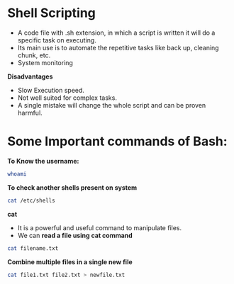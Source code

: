 # Shell Scripting
* A code file with .sh extension, in which a script is written it will do a specific task on executing.
* Its main use is to automate the repetitive tasks like back up, cleaning chunk, etc.
* System monitoring

**Disadvantages**
* Slow Execution speed.
* Not well suited for complex tasks.
* A single mistake will change the whole script and can be proven harmful.

# Some Important commands of Bash:

**To Know the username:**
```bash
whoami
```
**To check another shells present on system**
```bash
cat /etc/shells
```
**cat**
* It is a powerful and useful command to manipulate files.
* We can **read a file using cat command**
```bash
cat filename.txt
```
**Combine multiple files in a single new file**
```bash
cat file1.txt file2.txt > newfile.txt

